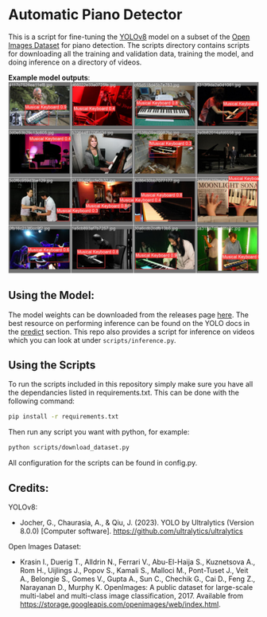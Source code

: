# Automatic Piano Detector
This is a script for fine-tuning the 
[YOLOv8](https://github.com/ultralytics/ultralytics)
model on a subset of the 
[Open Images Dataset](https://storage.googleapis.com/openimages/web/index.html)
for piano detection.
The scripts directory contains scripts for downloading all the training 
and validation data, training the model, and doing inference on a 
directory of videos.

**Example model outputs**:
![Example model predictions on various images](media/ex_1.jpg)

## Using the Model:
The model weights can be downloaded from the releases page [here](https://github.com/Chromeilion/piano-detector/releases/latest). 
The best resource on performing inference can be found on the YOLO docs 
in the [predict](https://docs.ultralytics.com/tasks/detect/#predict) section. This repo also provides a script for 
inference on videos which you can look at under ```scripts/inference.py```.

## Using the Scripts
To run the scripts included in this repository simply make sure you have 
all the dependancies listed in requirements.txt. This can be done with 
the following command:
```bash
pip install -r requirements.txt
```
Then run any script you want with python, for example:
```bash
python scripts/download_dataset.py
```
All configuration for the scripts can be found in config.py.

## Credits:
YOLOv8:
 - Jocher, G., Chaurasia, A., & Qiu, J. (2023). YOLO by Ultralytics 
   (Version 8.0.0) [Computer software]. https://github.com/ultralytics/ultralytics

Open Images Dataset:
 - Krasin I., Duerig T., Alldrin N., Ferrari V., Abu-El-Haija S., Kuznetsova A., Rom H., Uijlings J., Popov S., Kamali S., Malloci M., Pont-Tuset J., Veit A., Belongie S., Gomes V., Gupta A., Sun C., Chechik G., Cai D., Feng Z., Narayanan D., Murphy K.
   OpenImages: A public dataset for large-scale multi-label and multi-class image classification, 2017.
   Available from https://storage.googleapis.com/openimages/web/index.html.
